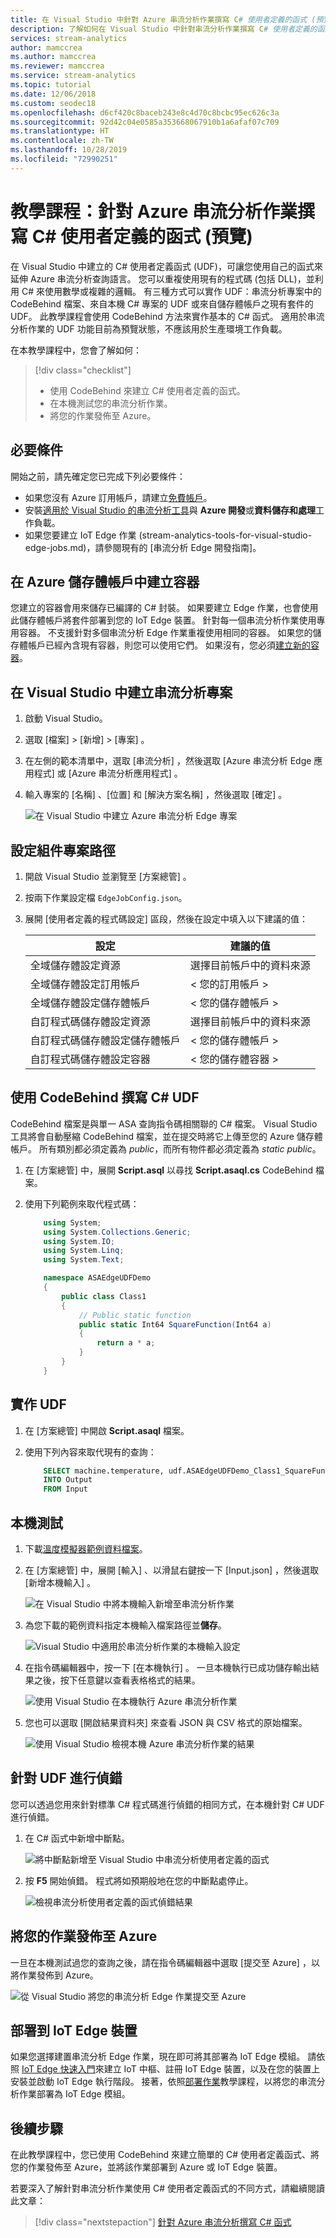 ```yaml
---
title: 在 Visual Studio 中針對 Azure 串流分析作業撰寫 C# 使用者定義的函式 (預覽)
description: 了解如何在 Visual Studio 中針對串流分析作業撰寫 C# 使用者定義的函式。
services: stream-analytics
author: mamccrea
ms.author: mamccrea
ms.reviewer: mamccrea
ms.service: stream-analytics
ms.topic: tutorial
ms.date: 12/06/2018
ms.custom: seodec18
ms.openlocfilehash: d6cf420c8baceb243e8c4d70c8bcbc95ec626c3a
ms.sourcegitcommit: 92d42c04e0585a353668067910b1a6afaf07c709
ms.translationtype: HT
ms.contentlocale: zh-TW
ms.lasthandoff: 10/28/2019
ms.locfileid: "72990251"
---
```

# <a name="tutorial-write-a-c-user-defined-function-for-azure-stream-analytics-job-preview"></a>教學課程：針對 Azure 串流分析作業撰寫 C# 使用者定義的函式 (預覽)

在 Visual Studio 中建立的 C# 使用者定義函式 (UDF)，可讓您使用自己的函式來延伸 Azure 串流分析查詢語言。 您可以重複使用現有的程式碼 (包括 DLL)，並利用 C# 來使用數學或複雜的邏輯。 有三種方式可以實作 UDF：串流分析專案中的 CodeBehind 檔案、來自本機 C# 專案的 UDF 或來自儲存體帳戶之現有套件的 UDF。 此教學課程會使用 CodeBehind 方法來實作基本的 C# 函式。 適用於串流分析作業的 UDF 功能目前為預覽狀態，不應該用於生產環境工作負載。

在本教學課程中，您會了解如何：

> [!div class="checklist"]
> * 使用 CodeBehind 來建立 C# 使用者定義的函式。
> * 在本機測試您的串流分析作業。
> * 將您的作業發佈至 Azure。

## <a name="prerequisites"></a>必要條件

開始之前，請先確定您已完成下列必要條件：

* 如果您沒有 Azure 訂用帳戶，請建立[免費帳戶](https://azure.microsoft.com/free/?WT.mc_id=A261C142F)。
* 安裝[適用於 Visual Studio 的串流分析工具](stream-analytics-tools-for-visual-studio-install.md)與 **Azure 開發**或**資料儲存和處理**工作負載。
* 如果您要建立 IoT Edge 作業 (stream-analytics-tools-for-visual-studio-edge-jobs.md)，請參閱現有的 [串流分析 Edge 開發指南]。

## <a name="create-a-container-in-your-azure-storage-account"></a>在 Azure 儲存體帳戶中建立容器

您建立的容器會用來儲存已編譯的 C# 封裝。 如果要建立 Edge 作業，也會使用此儲存體帳戶將套件部署到您的 IoT Edge 裝置。 針對每一個串流分析作業使用專用容器。 不支援針對多個串流分析 Edge 作業重複使用相同的容器。 如果您的儲存體帳戶已經內含現有容器，則您可以使用它們。 如果沒有，您必須[建立新的容器](https://docs.microsoft.com/azure/storage/blobs/storage-quickstart-blobs-portal)。 

## <a name="create-a-stream-analytics-project-in-visual-studio"></a>在 Visual Studio 中建立串流分析專案

1. 啟動 Visual Studio。

2. 選取 [檔案] > [新增] > [專案]  。

3. 在左側的範本清單中，選取 [串流分析]  ，然後選取 [Azure 串流分析 Edge 應用程式]  或 [Azure 串流分析應用程式]  。

4.  輸入專案的 [名稱]  、[位置]  和 [解決方案名稱]  ，然後選取 [確定]  。

    ![在 Visual Studio 中建立 Azure 串流分析 Edge 專案](./media/stream-analytics-edge-csharp-udf/stream-analytics-create-edge-app.png)

## <a name="configure-assembly-package-path"></a>設定組件專案路徑

1. 開啟 Visual Studio 並瀏覽至 [方案總管]  。

2. 按兩下作業設定檔 `EdgeJobConfig.json`。

3. 展開 [使用者定義的程式碼設定]  區段，然後在設定中填入以下建議的值：

   |**設定**|**建議的值**|
   |-------|---------------|
   |全域儲存體設定資源|選擇目前帳戶中的資料來源|
   |全域儲存體設定訂用帳戶| < 您的訂用帳戶 >|
   |全域儲存體設定儲存體帳戶| < 您的儲存體帳戶 >|
   |自訂程式碼儲存體設定資源|選擇目前帳戶中的資料來源|
   |自訂程式碼儲存體設定儲存體帳戶|< 您的儲存體帳戶 >|
   |自訂程式碼儲存體設定容器|< 您的儲存體容器 >|


## <a name="write-a-c-udf-with-codebehind"></a>使用 CodeBehind 撰寫 C# UDF
CodeBehind 檔案是與單一 ASA 查詢指令碼相關聯的 C# 檔案。 Visual Studio 工具將會自動壓縮 CodeBehind 檔案，並在提交時將它上傳至您的 Azure 儲存體帳戶。 所有類別都必須定義為 *public*，而所有物件都必須定義為 *static public*。

1. 在 [方案總管]  中，展開 **Script.asql** 以尋找 **Script.asaql.cs** CodeBehind 檔案。

2. 使用下列範例來取代程式碼：

    ```csharp
        using System; 
        using System.Collections.Generic; 
        using System.IO; 
        using System.Linq; 
        using System.Text; 
    
        namespace ASAEdgeUDFDemo 
        { 
            public class Class1 
            { 
                // Public static function 
                public static Int64 SquareFunction(Int64 a) 
                { 
                    return a * a; 
                } 
            } 
        } 
    ```

## <a name="implement-the-udf"></a>實作 UDF

1. 在 [方案總管]  中開啟 **Script.asaql** 檔案。

2. 使用下列內容來取代現有的查詢：

    ```sql
        SELECT machine.temperature, udf.ASAEdgeUDFDemo_Class1_SquareFunction(try_cast(machine.temperature as bigint))
        INTO Output
        FROM Input 
    ```

## <a name="local-testing"></a>本機測試

1. 下載[溫度模擬器範例資料檔案](https://raw.githubusercontent.com/Azure/azure-stream-analytics/master/Sample%20Data/TemperatureSampleData.json)。

2. 在 [方案總管]  中，展開 [輸入]  、以滑鼠右鍵按一下 [Input.json]  ，然後選取 [新增本機輸入]  。

   ![在 Visual Studio 中將本機輸入新增至串流分析作業](./media/stream-analytics-edge-csharp-udf/stream-analytics-add-local-input.png)

3. 為您下載的範例資料指定本機輸入檔案路徑並**儲存**。

    ![Visual Studio 中適用於串流分析作業的本機輸入設定](./media/stream-analytics-edge-csharp-udf/stream-analytics-local-input-config.png)

4. 在指令碼編輯器中，按一下 [在本機執行]  。 一旦本機執行已成功儲存輸出結果之後，按下任意鍵以查看表格格式的結果。 

    ![使用 Visual Studio 在本機執行 Azure 串流分析作業](./media/stream-analytics-edge-csharp-udf/stream-analytics-run-locally.png)

5. 您也可以選取 [開啟結果資料夾]  來查看 JSON 與 CSV 格式的原始檔案。

    ![使用 Visual Studio 檢視本機 Azure 串流分析作業的結果](./media/stream-analytics-edge-csharp-udf/stream-analytics-view-local-results.png)

## <a name="debug-a-udf"></a>針對 UDF 進行偵錯
您可以透過您用來針對標準 C# 程式碼進行偵錯的相同方式，在本機針對 C# UDF 進行偵錯。 

1. 在 C# 函式中新增中斷點。

    ![將中斷點新增至 Visual Studio 中串流分析使用者定義的函式](./media/stream-analytics-edge-csharp-udf/stream-analytics-udf-breakpoints.png)

2. 按 **F5** 開始偵錯。 程式將如預期般地在您的中斷點處停止。

    ![檢視串流分析使用者定義的函式偵錯結果](./media/stream-analytics-edge-csharp-udf/stream-analytics-udf-debug.png)

## <a name="publish-your-job-to-azure"></a>將您的作業發佈至 Azure
一旦在本機測試過您的查詢之後，請在指令碼編輯器中選取 [提交至 Azure]  ，以將作業發佈到 Azure。

![從 Visual Studio 將您的串流分析 Edge 作業提交至 Azure](./media/stream-analytics-edge-csharp-udf/stream-analytics-udf-submit-job.png)

## <a name="deploy-to-iot-edge-devices"></a>部署到 IoT Edge 裝置
如果您選擇建置串流分析 Edge 作業，現在即可將其部署為 IoT Edge 模組。 請依照 [IoT Edge 快速入門](https://docs.microsoft.com/azure/iot-edge/quickstart)來建立 IoT 中樞、註冊 IoT Edge 裝置，以及在您的裝置上安裝並啟動 IoT Edge 執行階段。 接著，依照[部署作業](https://docs.microsoft.com/azure/iot-edge/tutorial-deploy-stream-analytics#deploy-the-job)教學課程，以將您的串流分析作業部署為 IoT Edge 模組。 

## <a name="next-steps"></a>後續步驟

在此教學課程中，您已使用 CodeBehind 來建立簡單的 C# 使用者定義函式、將您的作業發佈至 Azure，並將該作業部署到 Azure 或 IoT Edge 裝置。 

若要深入了解針對串流分析作業使用 C# 使用者定義函式的不同方式，請繼續閱讀此文章：

> [!div class="nextstepaction"]
> [針對 Azure 串流分析撰寫 C# 函式](stream-analytics-edge-csharp-udf-methods.md)
